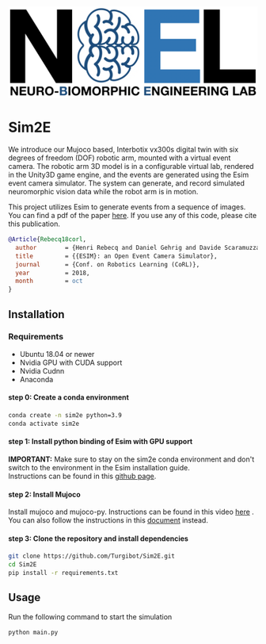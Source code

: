 ![alt](images/nbel.png)
# Sim2E
We introduce our Mujoco based, Interbotix vx300s digital twin with six degrees of freedom (DOF) robotic arm, mounted with a virtual event camera. The robotic arm 3D model is in a configurable virtual lab, rendered in the Unity3D game engine, and the events are generated using the Esim event camera simulator. The system can generate, and record simulated neuromorphic vision data while the robot arm is in motion. 

This project utilizes Esim to generate events from a sequence of images.
You can find a pdf of the paper [here](http://rpg.ifi.uzh.ch/docs/CORL18_Rebecq.pdf). If you use any of this code, please cite this publication.

```bibtex
@Article{Rebecq18corl,
  author        = {Henri Rebecq and Daniel Gehrig and Davide Scaramuzza},
  title         = {{ESIM}: an Open Event Camera Simulator},
  journal       = {Conf. on Robotics Learning (CoRL)},
  year          = 2018,
  month         = oct
}
```

## Installation

### Requirements

* Ubuntu 18.04 or newer
* Nvidia GPU with CUDA support
* Nvidia Cudnn 
* Anaconda

#### step 0: Create a conda environment
```bash
conda create -n sim2e python=3.9
conda activate sim2e
```


#### step 1: Install python binding of Esim with GPU support
**IMPORTANT:** Make sure to stay on the sim2e conda environment and don't switch to the environment in the Esim installation guide. <br/>
Instructions can be found in this [github page](https://github.com/uzh-rpg/rpg_vid2e).
#### step 2: Install Mujoco
Install mujoco and mujoco-py. Instructions can be found in this video [here](https://www.youtube.com/watch?v=Wnb_fiStFb8&ab_channel=GuyTordjman) . You can also follow the instructions in this [document](https://docs.google.com/document/d/1eBvfKoczKmImUgoGMbqypODBXmI1bD91/edit) instead.


#### step 3: Clone the repository and install dependencies
```bash
git clone https://github.com/Turgibot/Sim2E.git
cd Sim2E
pip install -r requirements.txt
```

## Usage
Run the following command to start the simulation
```bash
python main.py
```





